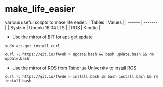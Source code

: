 # make_life_easier
various useful scripts to make life easier.
| Tables | Values  |
| ------ | ------- |
| System | Ubuntu 16.04 LTS |
| ROS    | Kinetic     | 

* Use the mirror of BIT for apt-get update
```
sudo apt-get install curl
```
```
curl -L https://git.io/fAoWk > update.bash && bash update.bash && rm update.bash
```
* Use the mirror of ROS from Tsinghua University to install ROS
```
curl -L https://git.io/fAoWe > install.bash && bash install.bash && rm install.bash
```
